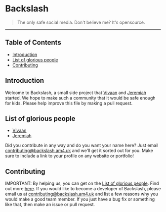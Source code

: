 # Backslash
> The only safe social media. Don't believe me? It's opensource.
<hr>


## Table of Contents

* [Introduction](#introduction)
* [List of glorious people](#list-of-glorious-people)
* [Contributing](#contributing)

## Introduction
Welcome to Backslash, a small side project that [Vivaan](https://youtube.com/channel/UCzuY7qNvGAfRqYdMJAxKb7g) and [Jeremiah](https://scratch.mit.edu/users/nwd4c4) started.
We hope to make such a community that it would be safe enough for kids. Please help improve this file by making a pull request.

## List of glorious people
* [Vivaan](https://youtube.com/channel/UCzuY7qNvGAfRqYdMJAxKb7g)
* [Jeremiah](https://scratch.mit.edu/users/nwd4c4)

Did you contribute in any way and do you want your name here? Just email contributing@backslash.am4.uk and we'll get it sorted out for you. 
Make sure to include a link to your profile on any website or portfolio!

## Contributing
IMPORTANT: By helping us, you can get on the [List of glorious people](#list-of-glorious-people). Find out more [here](#list-of-glorious-people).
If you would like to become a developer of Backslash, please email us at contributing@backslash.am4.uk and list a few reasons why you would make a good team member.
If you just have a bug fix or something like that, then make an issue or pull request.
